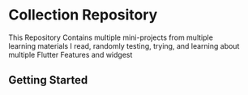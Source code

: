 # Collection Repository

This Repository Contains multiple mini-projects from multiple  
learning materials I read, randomly testing, trying, and learning about  
multiple Flutter Features and widgest

## Getting Started

